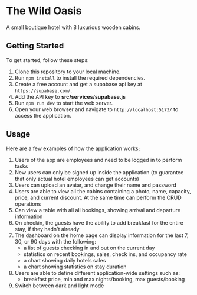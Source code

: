 # The Wild Oasis

A small boutique hotel with 8 luxurious wooden cabins.

## Getting Started

To get started, follow these steps:

1. Clone this repository to your local machine.
2. Run `npm install` to install the required dependencies.
3. Create a free account and get a supabase api key at `https://supabase.com/`.
4. Add the API key to **src/services/supabase.js**
5. Run `npm run dev` to start the web server.
6. Open your web browser and navigate to `http://localhost:5173/` to access the application.

## Usage

Here are a few examples of how the application works;

1. Users of the app are employees and need to be logged in to perform tasks
2. New users can only be signed up inside the application (to guarantee that only actual hotel employees can get accounts)
3. Users can upload an avatar, and change their name and password
4. Users are able to view all the cabins containing a photo, name, capacity, price, and current discount. At the same time can perform the CRUD operations
5. Can view a table with all all bookings, showing arrival and departure information
6. On checkin, the guests have the ability to add breakfast for the entire stay, if they hadn't already
7. The dashboard on the home page can display information for the last 7, 30, or 90 days with the following:
   - a list of guests checking in and out on the current day
   - statistics on recent bookings, sales, check ins, and occupancy rate
   - a chart showing daily hotels sales
   - a chart showing statistics on stay duration
8. Users are able to define different application-wide settings such as:
   - breakfast price, min and max nights/booking, max guests/booking
9. Switch between dark and light mode
